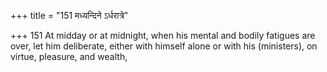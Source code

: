 +++
title = "151 मध्यन्दिने ऽर्धरात्रे"

+++
151	At midday or at midnight, when his mental and bodily fatigues are over, let him deliberate, either with himself alone or with his (ministers), on virtue, pleasure, and wealth,